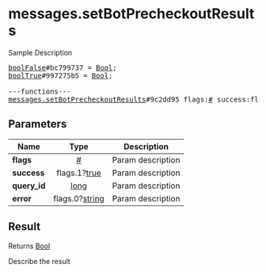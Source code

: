 # messages.setBotPrecheckoutResults

Sample Description

<pre>
<a href="../constructor/boolFalse">boolFalse</a>#bc799737 = <a href="../type/Bool.md">Bool</a>;
<a href="../constructor/boolTrue">boolTrue</a>#997275b5 = <a href="../type/Bool.md">Bool</a>;

---functions---
<a href="../method/messages.setBotPrecheckoutResults.md">messages.setBotPrecheckoutResults</a>#9c2dd95 flags:<a href="../type/#.md">#</a> success:flags.1?<a href="../type/true.md">true</a> query_id:<a href="../type/long.md">long</a> error:flags.0?<a href="../type/string.md">string</a> = <a href="../type/Bool.md">Bool</a>;
</pre>

## Parameters

| Name | Type | Description |
|------|:----:|-------------|
| **flags** | <a href="../type/#.md">#</a> | Param description |
| **success** | flags.1?<a href="../type/true.md">true</a> | Param description |
| **query_id** | <a href="../type/long.md">long</a> | Param description |
| **error** | flags.0?<a href="../type/string.md">string</a> | Param description |

## Result

Returns <a href="../type/Bool.md">Bool</a>

Describe the result

